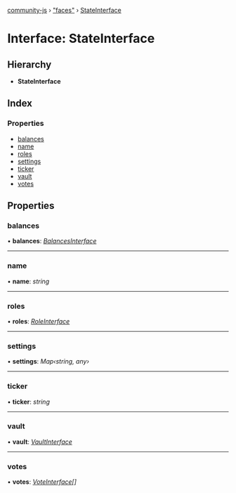 [community-js](../README.md) › ["faces"](../modules/_faces_.md) › [StateInterface](_faces_.stateinterface.md)

# Interface: StateInterface

## Hierarchy

* **StateInterface**

## Index

### Properties

* [balances](_faces_.stateinterface.md#balances)
* [name](_faces_.stateinterface.md#name)
* [roles](_faces_.stateinterface.md#roles)
* [settings](_faces_.stateinterface.md#settings)
* [ticker](_faces_.stateinterface.md#ticker)
* [vault](_faces_.stateinterface.md#vault)
* [votes](_faces_.stateinterface.md#votes)

## Properties

###  balances

• **balances**: *[BalancesInterface](_faces_.balancesinterface.md)*

___

###  name

• **name**: *string*

___

###  roles

• **roles**: *[RoleInterface](_faces_.roleinterface.md)*

___

###  settings

• **settings**: *Map‹string, any›*

___

###  ticker

• **ticker**: *string*

___

###  vault

• **vault**: *[VaultInterface](_faces_.vaultinterface.md)*

___

###  votes

• **votes**: *[VoteInterface](_faces_.voteinterface.md)[]*
